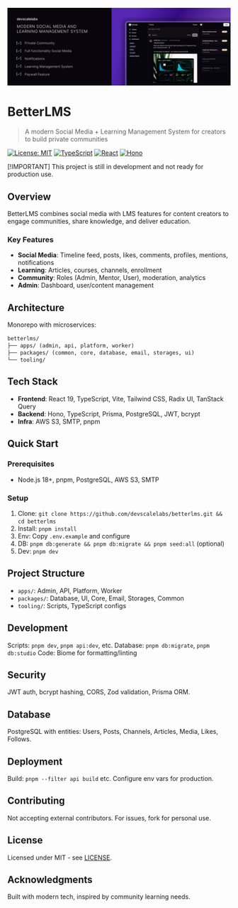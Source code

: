 ![Cover](assets/public.png)

# BetterLMS

> A modern Social Media + Learning Management System for creators to build private communities

[![License: MIT](https://img.shields.io/badge/License-MIT-blue.svg)](https://opensource.org/licenses/MIT)
[![TypeScript](https://img.shields.io/badge/TypeScript-5.9-blue.svg)](https://www.typescriptlang.org/)
[![React](https://img.shields.io/badge/React-19.1-blue.svg)](https://reactjs.org/)
[![Hono](https://img.shields.io/badge/Hono-4.0-green.svg)](https://hono.dev/)

[!IMPORTANT] This project is still in development and not ready for production use.

## Overview

BetterLMS combines social media with LMS features for content creators to engage communities, share knowledge, and deliver education.

### Key Features

- **Social Media**: Timeline feed, posts, likes, comments, profiles, mentions, notifications
- **Learning**: Articles, courses, channels, enrollment
- **Community**: Roles (Admin, Mentor, User), moderation, analytics
- **Admin**: Dashboard, user/content management

## Architecture

Monorepo with microservices:

```
betterlms/
├── apps/ (admin, api, platform, worker)
├── packages/ (common, core, database, email, storages, ui)
└── tooling/
```

## Tech Stack

- **Frontend**: React 19, TypeScript, Vite, Tailwind CSS, Radix UI, TanStack Query
- **Backend**: Hono, TypeScript, Prisma, PostgreSQL, JWT, bcrypt
- **Infra**: AWS S3, SMTP, pnpm

## Quick Start

### Prerequisites
- Node.js 18+, pnpm, PostgreSQL, AWS S3, SMTP

### Setup
1. Clone: `git clone https://github.com/devscalelabs/betterlms.git && cd betterlms`
2. Install: `pnpm install`
3. Env: Copy `.env.example` and configure
4. DB: `pnpm db:generate && pnpm db:migrate && pnpm seed:all` (optional)
5. Dev: `pnpm dev`

## Project Structure

- `apps/`: Admin, API, Platform, Worker
- `packages/`: Database, UI, Core, Email, Storages, Common
- `tooling/`: Scripts, TypeScript configs

## Development

Scripts: `pnpm dev`, `pnpm api:dev`, etc.
Database: `pnpm db:migrate`, `pnpm db:studio`
Code: Biome for formatting/linting

## Security

JWT auth, bcrypt hashing, CORS, Zod validation, Prisma ORM.

## Database

PostgreSQL with entities: Users, Posts, Channels, Articles, Media, Likes, Follows.

## Deployment

Build: `pnpm --filter api build` etc.
Configure env vars for production.

## Contributing

Not accepting external contributors. For issues, fork for personal use.

## License

Licensed under MIT - see [LICENSE](LICENSE).

## Acknowledgments

Built with modern tech, inspired by community learning needs.
